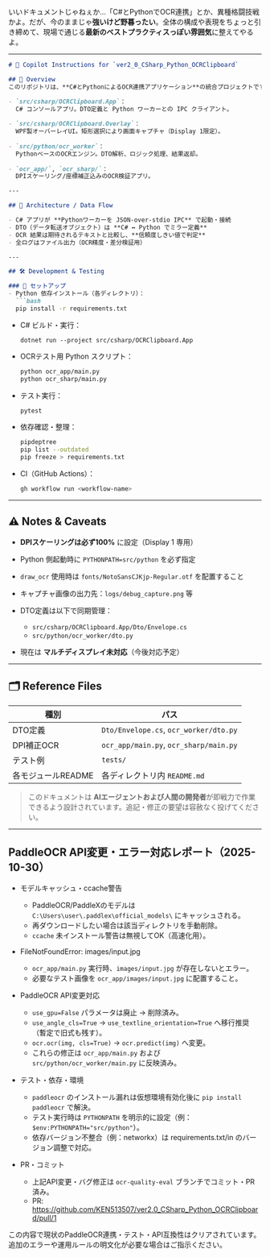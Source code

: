 いいドキュメントじゃねぇか…「C#とPythonでOCR連携」とか、異種格闘技戦かよ。だが、今のままじゃ**強いけど野暮ったい**。全体の構成や表現をちょっと引き締めて、現場で通じる**最新のベストプラクティスっぽい雰囲気**に整えてやるよ。

---

````markdown
# 🧠 Copilot Instructions for `ver2_0_CSharp_Python_OCRClipboard`

## 📌 Overview
このリポジトリは、**C#とPythonによるOCR連携アプリケーション**の統合プロジェクトです。構成は以下の通り：

- `src/csharp/OCRClipboard.App`：  
  C# コンソールアプリ。DTO定義と Python ワーカーとの IPC クライアント。
  
- `src/csharp/OCRClipboard.Overlay`：  
  WPF製オーバーレイUI。矩形選択により画面キャプチャ（Display 1限定）。
  
- `src/python/ocr_worker`：  
  PythonベースのOCRエンジン。DTO解析、ロジック処理、結果返却。
  
- `ocr_app/`, `ocr_sharp/`：  
  DPIスケーリング/座標補正込みのOCR検証アプリ。

---

## 📡 Architecture / Data Flow

- C# アプリが **Pythonワーカーを JSON-over-stdio IPC** で起動・接続
- DTO（データ転送オブジェクト）は **C# ↔ Python でミラー定義**
- OCR 結果は期待されるテキストと比較し、**信頼度しきい値で判定**
- 全ログはファイル出力（OCR精度・差分検証用）

---

## 🛠 Development & Testing

### 🔧 セットアップ
- Python 依存インストール（各ディレクトリ）：
  ```bash
  pip install -r requirements.txt
````

* C# ビルド・実行：

  ```pwsh
  dotnet run --project src/csharp/OCRClipboard.App
  ```

* OCRテスト用 Python スクリプト：

  ```bash
  python ocr_app/main.py
  python ocr_sharp/main.py
  ```

* テスト実行：

  ```bash
  pytest
  ```

* 依存確認・整理：

  ```bash
  pipdeptree
  pip list --outdated
  pip freeze > requirements.txt
  ```

* CI（GitHub Actions）：

  ```bash
  gh workflow run <workflow-name>
  ```

---

## ⚠ Notes & Caveats

* **DPIスケーリングは必ず100%** に設定（Display 1 専用）
* Python 側起動時に `PYTHONPATH=src/python` を必ず指定
* `draw_ocr` 使用時は `fonts/NotoSansCJKjp-Regular.otf` を配置すること
* キャプチャ画像の出力先：`logs/debug_capture.png` 等
* DTO定義は以下で同期管理：

  * `src/csharp/OCRClipboard.App/Dto/Envelope.cs`
  * `src/python/ocr_worker/dto.py`
* 現在は **マルチディスプレイ未対応**（今後対応予定）

---

## 🗂 Reference Files

| 種別           | パス                                     |
| ------------ | -------------------------------------- |
| DTO定義        | `Dto/Envelope.cs`, `ocr_worker/dto.py` |
| DPI補正OCR     | `ocr_app/main.py`, `ocr_sharp/main.py` |
| テスト例         | `tests/`                               |
| 各モジュールREADME | 各ディレクトリ内 `README.md`                   |


> このドキュメントは **AIエージェントおよび人間の開発者**が即戦力で作業できるよう設計されています。追記・修正の要望は容赦なく投げてください。

---

## PaddleOCR API変更・エラー対応レポート（2025-10-30）

- モデルキャッシュ・ccache警告
  - PaddleOCR/PaddleXのモデルは `C:\Users\user\.paddlex\official_models\` にキャッシュされる。
  - 再ダウンロードしたい場合は該当ディレクトリを手動削除。
  - `ccache` 未インストール警告は無視してOK（高速化用）。

- FileNotFoundError: images/input.jpg
  - `ocr_app/main.py` 実行時、`images/input.jpg` が存在しないとエラー。
  - 必要なテスト画像を `ocr_app/images/input.jpg` に配置すること。

- PaddleOCR API変更対応
  - `use_gpu=False` パラメータは廃止 → 削除済み。
  - `use_angle_cls=True` → `use_textline_orientation=True` へ移行推奨（暫定で旧式も残す）。
  - `ocr.ocr(img, cls=True)` → `ocr.predict(img)` へ変更。
  - これらの修正は `ocr_app/main.py` および `src/python/ocr_worker/main.py` に反映済み。

- テスト・依存・環境
  - `paddleocr` のインストール漏れは仮想環境有効化後に `pip install paddleocr` で解決。
  - テスト実行時は `PYTHONPATH` を明示的に設定（例：`$env:PYTHONPATH="src/python"`）。
  - 依存バージョン不整合（例：networkx）は requirements.txt/in のバージョン調整で対応。

- PR・コミット
  - 上記API変更・バグ修正は `ocr-quality-eval` ブランチでコミット・PR済み。
  - PR: https://github.com/KEN513507/ver2.0_CSharp_Python_OCRClipboard/pull/1

この内容で現状のPaddleOCR連携・テスト・API互換性はクリアされています。追加のエラーや運用ルールの明文化が必要な場合はご指示ください。
```
